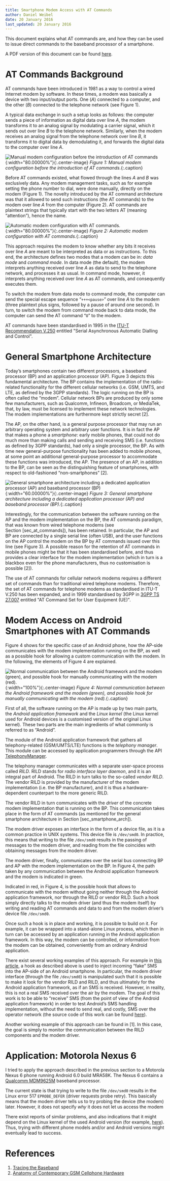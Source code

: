 ```yaml
---
title: Smartphone Modem Access with AT Commands
author: Daniel Weibel
date: 20 January 2016
last_updated: 20 January 2016
---
```


This document explains what AT commands are, and how they can be used to issue direct commands to the baseband processor of a smartphone.

A PDF version of this document can be found [here](assets/at-commands.pdf).

AT Commands Background
======================

AT commands have been introduced in 1981 as a way to control a wired
Internet modem by software. In these times, a modem was basically a
device with two input/output ports. One (*A*) connected to a computer,
and the other (*B*) connected to the telephone network (see
Figure 1).

A typical data exchange in such a setup looks as follows: the computer
sends a piece of information as digital data over line *A*, the modem
transforms it to an analog signal by modulating a carrier signal, which
it sends out over line *B* to the telephone network. Similarly, when the
modem receives an analog signal from the telephone network over line
*B*, it transforms it to digital data by demodulating it, and forwards
the digital data to the computer over line *A*.

![Manual modem configuration before the introduction of AT commands](assets/at_commands_1.png){:width="80.00000%"}{:.center-image}
*Figure 1: Manual modem configuration before the introduction of AT commands.*{:.caption}

Before AT commands existed, what flowed through the lines *A* and *B*
was exclusively data. Any modem management tasks, such as for example
setting the phone number to dial, were done manually, directly on the
modem (Figure 1). The novelty introduced by the AT
command architecture was that it allowed to send such instructions (the
AT commands) to the modem over line *A* from the computer
(Figure 2). AT commands are plaintext strings that
typically start with the two letters AT (meaning “attention”), hence the
name.

![Automatic modem configuration with AT commands.](assets/at_commands_2.png){:width="80.00000%"}{:.center-image}
*Figure 2: Automatic modem configuration with AT commands.*{:.caption}


This approach requires the modem to know whether any bits it receives
over line *A* are meant to be interpreted as data or as instructions. To
this end, the architecture defines two modes that a modem can be in:
*data mode* and *command mode*. In data mode (the default), the modem
interprets anything received over line *A* as data to send to the
telephone network, and processes it as usual. In command mode, however,
it interprets anything received over line *A* as AT commands, and
consequently executes them.

To switch the modem from data mode to command mode, the computer can
send the special escape sequence “`+++<pause>`” over line *A* to the
modem (three plaintext plus signs, followed by a pause of around one
second). In turn, to switch the modem from command mode back to data
mode, the computer can send the AT command “`O`” to the modem.

AT commands have been standardised in 1995 in the [ITU-T Recommendation
V.250](https://www.itu.int/rec/T-REC-V.250/en) entitled "Serial Asynchronous Automatic Dialling and Control".

General Smartphone Architecture
===============================

Today’s smartphones contain two different processors, a baseband
processor (BP) and an application processor (AP).
Figure 3 depicts this fundamental architecture. The
BP contains the implementation of the radio-related functionality for
the different cellular networks (i.e. GSM, UMTS, and LTE, as defined by
the 3GPP standards). The logic running on the BP is often called the
“modem”. Cellular network BPs are produced by only some few
manufacturers, such as Qualcomm, Infineon, Broadcom, or MediaTek, that,
by law, must be licensed to implement these network technologies. The
modem implementations are furthermore kept strictly secret [2].

The AP, on the other hand, is a general purpose processor that may run
an arbitrary operating system and arbitrary user functions. It is in
fact the AP that makes a phone a *smartphone*: early mobile phones, that
could not do much more than making calls and sending and receiving SMS
(i.e. functions as defined by 3GPP standards), had only a single
processor, the BP. As with time new general-purpose functionality has
been added to mobile phones, at some point an additional general-purpose
processor to accommodate these functions was introduced, the AP. The
presence of an AP, in addition to the BP, can be seen as the
distinguishing feature of smartphones, with respect to old-fashioned
“non-smartphones” [2].

![General smartphone architecture including a dedicated application processor (AP) and baseband processor (BP)](assets/smartphone_arch.png){:width="60.00000%"}{:.center-image}
*Figure 3: General smartphone architecture including a dedicated application processor (AP) and baseband processor (BP).*{:.caption}

Interestingly, for the communication between the software running on the
AP and the modem implementation on the BP, the AT commands paradigm,
that was known from wired telephone modems (see
Section \[sec\_at\_commands\]), has been retained. In particular, the AP
and BP are connected by a single serial line (often USB), and the user
functions on the AP control the modem on the BP by AT commands issued
over this line (see Figure 3). A possible reason for
the retention of AT commands in mobile phones might be that it has been
standardised before, and thus provides a clear interface for the modem
implementation (which in turn is a blackbox even for the phone
manufacturers, thus no customisation is possible [2]).

The use of AT commands for cellular network modems requires a different
set of commands than for traditional wired telephone modems. Therefore,
the set of AT commands for telephone modems as standardised in ITU-T
V.250 has been expanded, and in 1999 standardised by 3GPP in
[3GPP TS 27.007](http://www.3gpp.org/DynaReport/27007.htm) entitled "AT Command Set for User Equipment (UE)".

Modem Access on Android Smartphones with AT Commands
====================================================

Figure 4 shows for the specific case of an Android
phone, how the AP-side communicates with the modem implementation
running on the BP, as well as a possible hook for allowing a custom
communication with the modem. In the following, the elements of
Figure 4 are explained.

![Normal communication between the Android framework and the modem (green), and possible hook for manually communicating with the modem (red).](assets/android_modem.png){:width="100%"}{:.center-image}
*Figure 4: Normal communication between the Android framework and the modem (green), and possible hook for manually communicating with the modem (red).*{:.caption}

First of all, the software running on the AP is made up by two main
parts, the *Android application framework* and the *Linux kernel* (the Linux kernel used for Android devices is a customised version of the original Linux kernel).
These two parts are the main ingredients of what commonly is referred to
as “Android”.

The module of the Android application framework that gathers all
telephony-related (GSM/UMTS/LTE) functions is the *telephony manager*.
This module can be accessed by application programmers through the API
[TelephonyManager](http://developer.android.com/reference/android/telephony/TelephonyManager.html).

The telephony manager communicates with a separate user-space process
called *RILD*. RILD stands for *radio interface layer daemon*, and it is
an integral part of Android. The RILD in turn talks to the so-called
*vendor RILD*. The vendor RILD is provided by the manufacturer of the
modem implementation (i.e. the BP manufacturer), and it is thus a
hardware-dependent counterpart to the more generic RILD.

The vendor RILD in turn communicates with the *driver* of the concrete
modem implementation that is running on the BP. This communication takes
place in the form of AT commands (as mentioned for the general
smartphone architecture in Section \[sec\_smartphone\_arch\]).

The modem driver exposes an interface in the form of a device file, as
it is a common practice in UNIX systems. This device file is
`/dev/smd0`. In practice, this means that writing to the file
`/dev/smd0` results in the passing of messages to the modem driver, and
reading from the file coincides with obtaining messages from the modem
driver.

The modem driver, finally, communicates over the serial bus connecting
BP and AP with the modem implementation on the BP. In
Figure 4, the path taken by any communication between
the Android application framework and the modem is indicated in green.

Indicated in red, in Figure 4, is the possible hook that
allows to communicate with the modem without going neither through the
Android application framework, nor through the RILD or vendor RILD. Such
a hook simply directly talks to the modem driver (and thus the modem
itself) by writing and reading AT commands and data to and from the
modem driver’s device file `/dev/smd0`.

Once such a hook is in place and working, it is possible to build on it.
For example, it can be wrapped into a stand-alone Linux process, which
then in turn can be accessed by an application running in the Android
application framework. In this way, the modem can be controlled, or
information from the modem can be obtained, conveniently from an
ordinary Android application.

There exist several working examples of this approach. For example
in [this article](https://www.usenix.org/legacy/event/woot09/tech/full_papers/mulliner.pdf), a hook as described above is used to inject incoming
“fake” SMS into the AP-side of an Android smartphone. In particular, the
modem driver interface (through the file `/dev/smd0`) is manipulated
such that it is possible to make it look for the vendor RILD and RILD,
and thus ultimately for the Android application framework, as if an SMS
is received. However, in reality, this is not a real SMS received over
the air by the modem. The goal of this work is to be able to “receive”
SMS (from the point of view of the Android application framework) in
order to test Android’s SMS handling implementation, without the need to
send real, and costly, SMS over the operator network (the source code of this work can be found [here](http://www.mulliner.org/security/sms/)).

Another working example of this approach can be found in [1]. In
this case, the goal is simply to monitor the communication between the
RILD components and the modem driver.

Application: Motorola Nexus 6
=====================

I tried to apply the approach described in the previous section to a
Motorola Nexus 6 phone running Android 6.0 build MRA58K. The Nexus 6
contains a [Qualcomm
MDM9625M](https://www.qualcomm.com/invention/technologies/lte/advanced)
baseband processor.

The current state is that trying to write to the file `/dev/smd0`
results in the Linux error 517 `EPROBE_DEFER` (driver requests probe
retry). This basically means that the modem driver tells us to try
probing the device (the modem) later. However, it does not specify *why*
it does not let us access the modem

There exist reports of similar problems, and also indications that it
might depend on the Linux kernel of the used Android version (for
example,
[here](http://stackoverflow.com/questions/34100047/what-does-unknown-error-517-mean-in-android-shell)).
Thus, trying with different phone models and/or and Android versions
might eventually lead to success.

# References

1. [Tracing the Baseband](http://fabiensanglard.net/cellphoneModem/)
2. [Anatomy of Contemporary GSM Cellphone Hardware](http://ondoc.logand.com/d/373/pdf)

